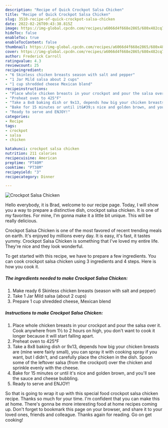 ```yaml
---
description: "Recipe of Quick Crockpot Salsa Chicken"
title: "Recipe of Quick Crockpot Salsa Chicken"
slug: 3510-recipe-of-quick-crockpot-salsa-chicken
date: 2022-02-26T09:43:38.815Z
image: https://img-global.cpcdn.com/recipes/a6066d4f668e2865/680x482cq70/crockpot-salsa-chicken-recipe-main-photo.jpg
hideToc: false
enableToc: true
enableTocContent: false
thumbnail: https://img-global.cpcdn.com/recipes/a6066d4f668e2865/680x482cq70/crockpot-salsa-chicken-recipe-main-photo.jpg
cover: https://img-global.cpcdn.com/recipes/a6066d4f668e2865/680x482cq70/crockpot-salsa-chicken-recipe-main-photo.jpg
author: Frederick Carroll
ratingvalue: 4.3
reviewcount: 25
recipeingredient:
- "6 Skinless chicken breasts season with salt and pepper"
- "1 Jar Mild salsa about 2 cups"
- "1 cup shredded cheese Mexican blend"
recipeinstructions:
- "Place whole chicken breasts in your crockpot and pour the salsa over it. Cook anywhere from 1½ to 2 hours on high, you don&#39;t want to cook it longer because it will start falling apart."
- "Preheat oven to 425°F"
- "Take a 8x8 baking dish or 9x13, depends how big your chicken breasts are (mine were fairly small), you can spray it with cooking spray if you want, but I didn&#39;t, and carefully place the chicken in the dish. Spoon some of the leftover salsa (from the crockpot) over the chicken and sprinkle evenly with the cheese."
- "Bake for 15 minutes or until it&#39;s nice and golden brown, and you&#39;ll see the sauce and cheese bubbling."
- "Ready to serve and ENJOY!"
categories:
- Recipe
tags:
- crockpot
- salsa
- chicken

katakunci: crockpot salsa chicken 
nutrition: 211 calories
recipecuisine: American
preptime: "PT40M"
cooktime: "PT38M"
recipeyield: "3"
recipecategory: Dinner

---
```



![Crockpot Salsa Chicken](https://img-global.cpcdn.com/recipes/a6066d4f668e2865/680x482cq70/crockpot-salsa-chicken-recipe-main-photo.jpg)

Hello everybody, it is Brad, welcome to our recipe page. Today, I will show you a way to prepare a distinctive dish, crockpot salsa chicken. It is one of my favorites. For mine, I'm gonna make it a little bit unique. This will be really delicious.

Crockpot Salsa Chicken is one of the most favored of recent trending meals on earth. It's enjoyed by millions every day. It is easy, it's fast, it tastes yummy. Crockpot Salsa Chicken is something that I've loved my entire life. They're nice and they look wonderful.




To get started with this recipe, we have to prepare a few ingredients. You can cook crockpot salsa chicken using 3 ingredients and 4 steps. Here is how you cook it.

<!--inarticleads1-->

##### The ingredients needed to make Crockpot Salsa Chicken:

1. Make ready 6 Skinless chicken breasts (season with salt and pepper)
1. Take 1 Jar Mild salsa (about 2 cups)
1. Prepare 1 cup shredded cheese, Mexican blend




<!--inarticleads2-->

##### Instructions to make Crockpot Salsa Chicken:

1. Place whole chicken breasts in your crockpot and pour the salsa over it. Cook anywhere from 1½ to 2 hours on high, you don&#39;t want to cook it longer because it will start falling apart.
1. Preheat oven to 425°F
1. Take a 8x8 baking dish or 9x13, depends how big your chicken breasts are (mine were fairly small), you can spray it with cooking spray if you want, but I didn&#39;t, and carefully place the chicken in the dish. Spoon some of the leftover salsa (from the crockpot) over the chicken and sprinkle evenly with the cheese.
1. Bake for 15 minutes or until it&#39;s nice and golden brown, and you&#39;ll see the sauce and cheese bubbling.
1. Ready to serve and ENJOY!



So that is going to wrap it up with this special food crockpot salsa chicken recipe. Thanks so much for your time. I'm confident that you can make this at home. There's gonna be more interesting food at home recipes coming up. Don't forget to bookmark this page on your browser, and share it to your loved ones, friends and colleague. Thanks again for reading. Go on get cooking!
